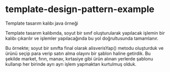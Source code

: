 # template-design-pattern-example
Template tasarım kalıbı java örneği


Template tasarım kalıbında, soyut bir sınıf oluşturularak yapılacak işlemin bir kalıbı çıkarılır ve işlemler yapılacağında bu yol doğrultusunda tamamlanır.


Bu örnekte; soyut bir sınıfta final olarak alisverisYap() metodu oluşturduk ve ürünü seçip para verip satın alma olayını bir şablon haline getirdik.
Bu şekilde market, fırın, manav, kırtasiye gibi ürün alınan yerlerde şablonu kullanıp her birinde ayrı ayrı işlem yapmaktan kurtulmuş olduk.
